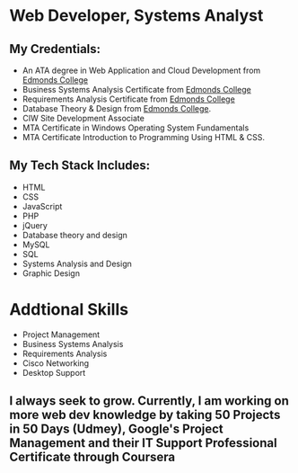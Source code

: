 # Web Developer, Systems Analyst #
## My Credentials: ##
* An ATA degree in Web Application and Cloud Development from [Edmonds College](https://www.Edmonds.edu)
* Business Systems Analysis Certificate from [Edmonds College](https://www.Edmonds.edu)
* Requirements Analysis Certificate from [Edmonds College](https://www.Edmonds.edu) 
* Database Theory & Design from [Edmonds College](https://www.Edmonds.edu).
* CIW Site Development Associate
* MTA Certificate in Windows Operating System Fundamentals 
* MTA Certificate Introduction to Programming Using HTML & CSS. 

## My Tech Stack Includes: ##

* HTML
* CSS
* JavaScript
* PHP
* jQuery
* Database theory and design
* MySQL
* SQL
* Systems Analysis and Design
* Graphic Design

# Addtional Skills #
* Project Management
* Business Systems Analysis
* Requirements Analysis
* Cisco Networking
* Desktop Support

## I always seek to grow. Currently, I am working on more web dev knowledge by taking 50 Projects in 50 Days (Udmey), Google's Project Management and their IT Support Professional Certificate through Coursera ##



